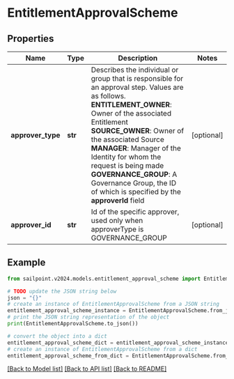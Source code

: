 # EntitlementApprovalScheme


## Properties

Name | Type | Description | Notes
------------ | ------------- | ------------- | -------------
**approver_type** | **str** | Describes the individual or group that is responsible for an approval step. Values are as follows.  **ENTITLEMENT_OWNER**: Owner of the associated Entitlement  **SOURCE_OWNER**: Owner of the associated Source  **MANAGER**: Manager of the Identity for whom the request is being made  **GOVERNANCE_GROUP**: A Governance Group, the ID of which is specified by the **approverId** field | [optional] 
**approver_id** | **str** | Id of the specific approver, used only when approverType is GOVERNANCE_GROUP | [optional] 

## Example

```python
from sailpoint.v2024.models.entitlement_approval_scheme import EntitlementApprovalScheme

# TODO update the JSON string below
json = "{}"
# create an instance of EntitlementApprovalScheme from a JSON string
entitlement_approval_scheme_instance = EntitlementApprovalScheme.from_json(json)
# print the JSON string representation of the object
print(EntitlementApprovalScheme.to_json())

# convert the object into a dict
entitlement_approval_scheme_dict = entitlement_approval_scheme_instance.to_dict()
# create an instance of EntitlementApprovalScheme from a dict
entitlement_approval_scheme_from_dict = EntitlementApprovalScheme.from_dict(entitlement_approval_scheme_dict)
```
[[Back to Model list]](../README.md#documentation-for-models) [[Back to API list]](../README.md#documentation-for-api-endpoints) [[Back to README]](../README.md)


